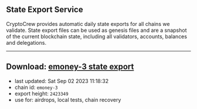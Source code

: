 ## State Export Service
CryptoCrew provides automatic daily state exports for all chains we validate. State export files can be used as genesis files and are a snapshot of the current blockchain state, including all validators, accounts, balances and delegations.

---
**Download: [emoney-3 state export](https://dl.ccvalidators.com/SERVICE/emoney/emoney-3_export_2423349.json)**
---

- last updated: Sat Sep 02 2023 11:18:32
- chain id: `emoney-3`
- export height: `2423349`
- use for: airdrops, local tests, chain recovery
